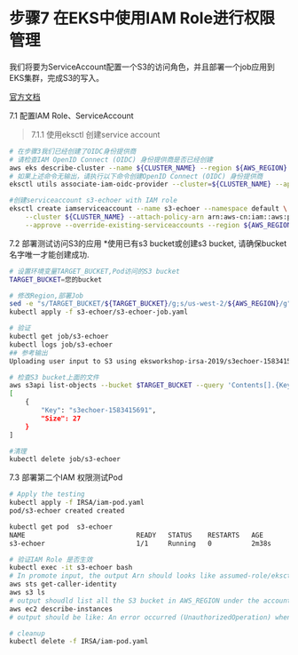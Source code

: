 # 步骤7 在EKS中使用IAM Role进行权限管理
我们将要为ServiceAccount配置一个S3的访问角色，并且部署一个job应用到EKS集群，完成S3的写入。

[官方文档](https://aws.amazon.com/blogs/opensource/introducing-fine-grained-iam-roles-service-accounts/)

7.1 配置IAM Role、ServiceAccount

>7.1.1 使用eksctl 创建service account 

```bash
# 在步骤3我们已经创建了OIDC身份提供商 
# 请检查IAM OpenID Connect (OIDC) 身份提供商是否已经创建
aws eks describe-cluster --name ${CLUSTER_NAME} --region ${AWS_REGION} --query cluster.identity.oidc.issuer --output text
# 如果上述命令无输出，请执行以下命令创建OpenID Connect (OIDC) 身份提供商
eksctl utils associate-iam-oidc-provider --cluster=${CLUSTER_NAME} --approve --region ${AWS_REGION}

#创建serviceaccount s3-echoer with IAM role
eksctl create iamserviceaccount --name s3-echoer --namespace default \
    --cluster ${CLUSTER_NAME} --attach-policy-arn arn:aws-cn:iam::aws:policy/AmazonS3FullAccess \
    --approve --override-existing-serviceaccounts --region ${AWS_REGION}

```

7.2 部署测试访问S3的应用
*使用已有s3 bucket或创建s3 bucket, 请确保bucket名字唯一才能创建成功.

```bash
# 设置环境变量TARGET_BUCKET,Pod访问的S3 bucket
TARGET_BUCKET=您的bucket

# 修改Region,部署Job
sed -e "s/TARGET_BUCKET/${TARGET_BUCKET}/g;s/us-west-2/${AWS_REGION}/g" s3-echoer/s3-echoer-job.yaml.template > s3-echoer/s3-echoer-job.yaml
kubectl apply -f s3-echoer/s3-echoer-job.yaml

# 验证
kubectl get job/s3-echoer
kubectl logs job/s3-echoer
## 参考输出
Uploading user input to S3 using eksworkshop-irsa-2019/s3echoer-1583415691

# 检查S3 bucket上面的文件
aws s3api list-objects --bucket $TARGET_BUCKET --query 'Contents[].{Key: Key, Size: Size}'  --region $AWS_REGION
[
    {
        "Key": "s3echoer-1583415691",
        "Size": 27
    }
]

#清理
kubectl delete job/s3-echoer
```

7.3 部署第二个IAM 权限测试Pod
```bash
# Apply the testing
kubectl apply -f IRSA/iam-pod.yaml
pod/s3-echoer created created

kubectl get pod  s3-echoer
NAME                            READY   STATUS    RESTARTS   AGE
s3-echoer                       1/1     Running   0          2m38s

# 验证IAM Role 是否生效
kubectl exec -it s3-echoer bash
# In promote input, the output Arn should looks like assumed-role/eksctl-gcr-zhy-eksworkshop-addon-iamservicea-Role
aws sts get-caller-identity
aws s3 ls
# output shoudld list all the S3 bucket in AWS_REGION under the account 
aws ec2 describe-instances
# output should be like: An error occurred (UnauthorizedOperation) when calling the DescribeInstances operation: You are not authorized to perform this operation.

# cleanup
kubectl delete -f IRSA/iam-pod.yaml

```
